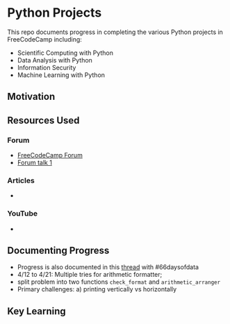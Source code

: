 # Python Projects

This repo documents progress in completing the various Python projects in FreeCodeCamp including:

- Scientific Computing with Python
- Data Analysis with Python
- Information Security
- Machine Learning with Python

## Motivation

## Resources Used

### Forum

- [FreeCodeCamp Forum](https://forum.freecodecamp.org/)
- [Forum talk 1](https://forum.freecodecamp.org/t/need-help-about-arithmetic-formatter-project/440461/14)

### Articles

-

### YouTube

-

## Documenting Progress

- Progress is also documented in this [thread](https://twitter.com/paulapivat/status/1376208745332543493?s=20) with #66daysofdata
- 4/12 to 4/21: Multiple tries for arithmetic formatter;
- split problem into two functions `check_format` and `arithmetic_arranger`
- Primary challenges: a) printing vertically vs horizontally

## Key Learning
